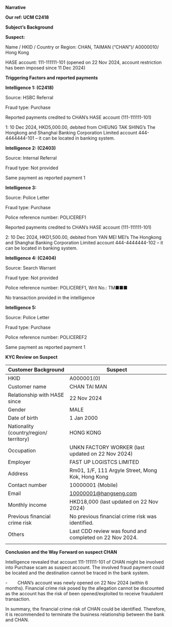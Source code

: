 **Narrative**

**Our ref: UCM C2418**

**Subject’s Background**

**Suspect:**

Name / HKID / Country or Region: CHAN, TAIMAN (“CHAN”)/ A0000010/ Hong Kong

HASE account: 111-111111-101 (opened on 22 Nov 2024, account restriction has been imposed since 11 Dec 2024)

**Triggering Factors and reported payments**

**Intelligence 1: (C2418)**

Source: HSBC Referral

Fraud type: Purchase

Reported payments credited to CHAN’s HASE account (111-111111-101)

1: 10 Dec 2024, HKD5,000.00, debited from CHEUNG TAK SHING’s The Hongkong and Shanghai Banking Corporation Limited account 444-4444444-101 – it can be located in banking system.

**Intelligence 2: (C2403)**

Source: Internal Referral

Fraud type: Not provided

Same payment as reported payment 1

**Intelligence 3:**

Source: Police Letter

Fraud type: Purchase

Police reference number: POLICEREF1

Reported payments credited to CHAN’s HASE account (111-111111-101)

2: 10 Dec 2024, HKD1,500.00, debited from YAN MEI MEI’s The Hongkong and Shanghai Banking Corporation Limited account 444-4444444-102 – it can be located in banking system.

**Intelligence 4: (C2404)**

Source: Search Warrant

Fraud type: Not provided

Police reference number: POLICEREF1, Writ No.: TM■■■

No transaction provided in the intelligence

**Intelligence 5:**

Source: Police Letter

Fraud type: Purchase

Police reference number: POLICEREF2

Same payment as reported payment 1

**KYC Review on Suspect**

| **Customer Background** | Suspect |
| --- | --- |
| HKID | A000001(0) |
| Customer name | CHAN TAI MAN |
| Relationship with HASE since | 22 Nov 2024 |
| Gender | MALE |
| Date of birth | 1 Jan 2000 |
| Nationality (country/region/ territory) | HONG KONG |
| Occupation | UNKN FACTORY WORKER (last updated on 22 Nov 2024) |
| Employer | FAST UP LOGISTCS LIMITED |
| Address | Rm01, 1/F, 111 Argyle Street, Mong Kok, Hong Kong |
| Contact number | 10000001 (Mobile) |
| Email | 10000001@hangseng.com |
| Monthly income | HKD18,000 (last updated on 22 Nov 2024) |
| Previous financial crime risk | No previous financial crime risk was identified. |
| Others | Last CDD review was found and completed on 22 Nov 2024. |
|  |

**Conclusion and the Way Forward on suspect CHAN**

Intelligence revealed that account 111-111111-101 of CHAN might be involved into Purchase scam as suspect account. The involved fraud payment could be located and the destination cannot be traced in the bank system.

-        CHAN’s account was newly opened on 22 Nov 2024 (within 6 months). Financial crime risk posed by the allegation cannot be discounted as the account has the risk of been opened/exploited to receive fraudulent transaction.

In summary, the financial crime risk of CHAN could be identified. Therefore, it is recommended to terminate the business relationship between the bank and CHAN.